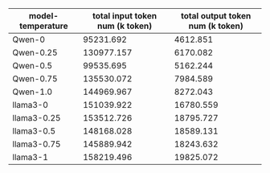 

| model-temperature | total input token num (k token) | total output token num (k token) |
| ---- | ---- | ---- |
| Qwen-0 | 95231.692 | 4612.851 |
| Qwen-0.25 | 130977.157 | 6170.082 |
| Qwen-0.5 | 99535.695 | 5162.244 |
| Qwen-0.75 | 135530.072 | 7984.589 |
| Qwen-1.0 | 144969.967 | 8272.043 |
| llama3-0 | 151039.922 | 16780.559 |
| llama3-0.25 | 153512.726 | 18795.727 |
| llama3-0.5 | 148168.028 | 18589.131 |
| llama3-0.75 | 145889.942 | 18243.632 |
| llama3-1 | 158219.496 | 19825.072 |